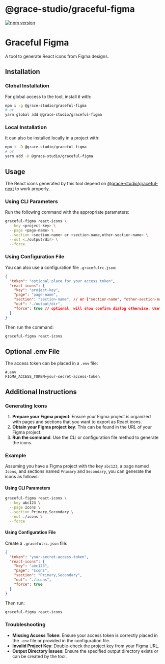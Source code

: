 # @grace-studio/graceful-figma

[![npm version](https://badge.fury.io/js/@grace-studio%2Fgraceful-figma.svg)](https://badge.fury.io/js/@grace-studio%2Fgraceful-figma)

# Graceful Figma

A tool to generate React icons from Figma designs.

## Installation

### Global Installation

For global access to the tool, install it with:

```bash
npm i -g @grace-studio/graceful-figma
# or
yarn global add @grace-studio/graceful-figma
```

### Local Installation

It can also be installed locally in a project with:

```bash
npm i -D @grace-studio/graceful-figma
# or
yarn add -D @grace-studio/graceful-figma
```

## Usage

The React icons generated by this tool depend on [@grace-studio/graceful-next](https://www.npmjs.com/package/@grace-studio/graceful-next) to work properly.

### Using CLI Parameters

Run the following command with the appropriate parameters:

```bash
graceful-figma react-icons \
  --key <project-key> \
  --page <page-name> \
  --section <section-name> or <section-name,other-section-name> \
  --out <./output/dir> \
  --force
```

### Using Configuration File

You can also use a configuration file `.gracefulrc.json`:

```json
{
  "token": "optional place for your access token",
  "react-icons": {
    "key": "project-key",
    "page": "page-name",
    "section": "section-name", // or ["section-name", "other-section-name"] or "section-name,other-section-name"
    "out": "./output/dir",
    "force": true // optional, will show confirm dialog otherwise. Useful in pipelines.
  }
}
```

Then run the command:

```bash
graceful-figma react-icons
```

## Optional .env File

The access token can be placed in a `.env` file:

```properties
#.env
FIGMA_ACCESS_TOKEN=your-secret-access-token
```

## Additional Instructions

### Generating Icons

1. **Prepare your Figma project**: Ensure your Figma project is organized with pages and sections that you want to export as React icons.
2. **Obtain your Figma project key**: This can be found in the URL of your Figma project.
3. **Run the command**: Use the CLI or configuration file method to generate the icons.

### Example

Assuming you have a Figma project with the key `abc123`, a page named `Icons`, and sections named `Primary` and `Secondary`, you can generate the icons as follows:

#### Using CLI Parameters

```bash
graceful-figma react-icons \
  --key abc123 \
  --page Icons \
  --section Primary,Secondary \
  --out ./icons \
  --force
```

#### Using Configuration File

Create a `.gracefulrc.json` file:

```json
{
  "token": "your-secret-access-token",
  "react-icons": {
    "key": "abc123",
    "page": "Icons",
    "section": "Primary,Secondary",
    "out": "./icons",
    "force": true
  }
}
```

Then run:

```bash
graceful-figma react-icons
```

### Troubleshooting

- **Missing Access Token**: Ensure your access token is correctly placed in the `.env` file or provided in the configuration file.
- **Invalid Project Key**: Double-check the project key from your Figma URL.
- **Output Directory Issues**: Ensure the specified output directory exists or can be created by the tool.
